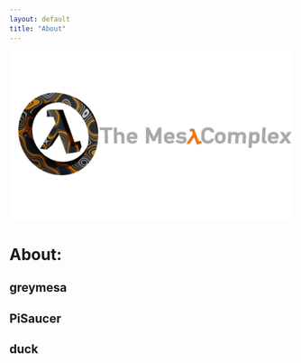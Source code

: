 ```yaml
---
layout: default
title: "About"
---
```


<img src="/images/bannerlogo.png" alt="bannerlogo" class="bannerlogo">

<h1 class="text-center">About:</h1>
<h2 href="info/about/greymesa">greymesa</h2>
<h2 href="info/about/pisaucer">PiSaucer</h2>
<h2 href="info/about/duck">duck</h2>
<script>
document.getElementById("aboutNav").classList.add("active");
</script>
